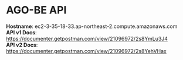 # AGO-BE API

**Hostname**: ec2-3-35-18-33.ap-northeast-2.compute.amazonaws.com <br/>
**API v1 Docs**: https://documenter.getpostman.com/view/21096972/2s8YmLu3J4 <br/>
**API v2 Docs**: https://documenter.getpostman.com/view/21096972/2s8YehVHax
<br/>
